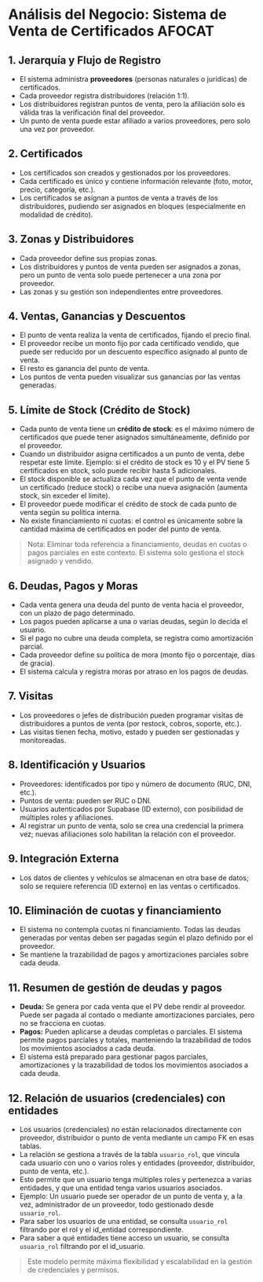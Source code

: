 # Análisis del Negocio: Sistema de Venta de Certificados AFOCAT

## 1. Jerarquía y Flujo de Registro
- El sistema administra **proveedores** (personas naturales o jurídicas) de certificados.
- Cada proveedor registra distribuidores (relación 1:1).
- Los distribuidores registran puntos de venta, pero la afiliación solo es válida tras la verificación final del proveedor.
- Un punto de venta puede estar afiliado a varios proveedores, pero solo una vez por proveedor.

## 2. Certificados
- Los certificados son creados y gestionados por los proveedores.
- Cada certificado es único y contiene información relevante (foto, motor, precio, categoría, etc.).
- Los certificados se asignan a puntos de venta a través de los distribuidores, pudiendo ser asignados en bloques (especialmente en modalidad de crédito).

## 3. Zonas y Distribuidores
- Cada proveedor define sus propias zonas.
- Los distribuidores y puntos de venta pueden ser asignados a zonas, pero un punto de venta solo puede pertenecer a una zona por proveedor.
- Las zonas y su gestión son independientes entre proveedores.

## 4. Ventas, Ganancias y Descuentos
- El punto de venta realiza la venta de certificados, fijando el precio final.
- El proveedor recibe un monto fijo por cada certificado vendido, que puede ser reducido por un descuento específico asignado al punto de venta.
- El resto es ganancia del punto de venta.
- Los puntos de venta pueden visualizar sus ganancias por las ventas generadas.


## 5. Límite de Stock (Crédito de Stock)

- Cada punto de venta tiene un **crédito de stock**: es el máximo número de certificados que puede tener asignados simultáneamente, definido por el proveedor.
- Cuando un distribuidor asigna certificados a un punto de venta, debe respetar este límite. Ejemplo: si el crédito de stock es 10 y el PV tiene 5 certificados en stock, solo puede recibir hasta 5 adicionales.
- El stock disponible se actualiza cada vez que el punto de venta vende un certificado (reduce stock) o recibe una nueva asignación (aumenta stock, sin exceder el límite).
- El proveedor puede modificar el crédito de stock de cada punto de venta según su política interna.
- No existe financiamiento ni cuotas: el control es únicamente sobre la cantidad máxima de certificados en poder del punto de venta.

> Nota: Eliminar toda referencia a financiamiento, deudas en cuotas o pagos parciales en este contexto. El sistema solo gestiona el stock asignado y vendido.

## 6. Deudas, Pagos y Moras
- Cada venta genera una deuda del punto de venta hacia el proveedor, con un plazo de pago determinado.
- Los pagos pueden aplicarse a una o varias deudas, según lo decida el usuario.
- Si el pago no cubre una deuda completa, se registra como amortización parcial.
- Cada proveedor define su política de mora (monto fijo o porcentaje, días de gracia).
- El sistema calcula y registra moras por atraso en los pagos de deudas.

## 7. Visitas
- Los proveedores o jefes de distribución pueden programar visitas de distribuidores a puntos de venta (por restock, cobros, soporte, etc.).
- Las visitas tienen fecha, motivo, estado y pueden ser gestionadas y monitoreadas.

## 8. Identificación y Usuarios
- Proveedores: identificados por tipo y número de documento (RUC, DNI, etc.).
- Puntos de venta: pueden ser RUC o DNI.
- Usuarios autenticados por Supabase (ID externo), con posibilidad de múltiples roles y afiliaciones.
- Al registrar un punto de venta, solo se crea una credencial la primera vez; nuevas afiliaciones solo habilitan la relación con el proveedor.

## 9. Integración Externa
- Los datos de clientes y vehículos se almacenan en otra base de datos; solo se requiere referencia (ID externo) en las ventas o certificados.


## 10. Eliminación de cuotas y financiamiento
- El sistema no contempla cuotas ni financiamiento. Todas las deudas generadas por ventas deben ser pagadas según el plazo definido por el proveedor.
- Se mantiene la trazabilidad de pagos y amortizaciones parciales sobre cada deuda.

## 11. Resumen de gestión de deudas y pagos
- **Deuda:** Se genera por cada venta que el PV debe rendir al proveedor. Puede ser pagada al contado o mediante amortizaciones parciales, pero no se fracciona en cuotas.
- **Pagos:** Pueden aplicarse a deudas completas o parciales. El sistema permite pagos parciales y totales, manteniendo la trazabilidad de todos los movimientos asociados a cada deuda.
- El sistema está preparado para gestionar pagos parciales, amortizaciones y la trazabilidad de todos los movimientos asociados a cada deuda.

## 12. Relación de usuarios (credenciales) con entidades
- Los usuarios (credenciales) no están relacionados directamente con proveedor, distribuidor o punto de venta mediante un campo FK en esas tablas.
- La relación se gestiona a través de la tabla `usuario_rol`, que vincula cada usuario con uno o varios roles y entidades (proveedor, distribuidor, punto de venta, etc.).
- Esto permite que un usuario tenga múltiples roles y pertenezca a varias entidades, y que una entidad tenga varios usuarios asociados.
- Ejemplo: Un usuario puede ser operador de un punto de venta y, a la vez, administrador de un proveedor, todo gestionado desde `usuario_rol`.
- Para saber los usuarios de una entidad, se consulta `usuario_rol` filtrando por el rol y el id_entidad correspondiente.
- Para saber a qué entidades tiene acceso un usuario, se consulta `usuario_rol` filtrando por el id_usuario.

> Este modelo permite máxima flexibilidad y escalabilidad en la gestión de credenciales y permisos.
